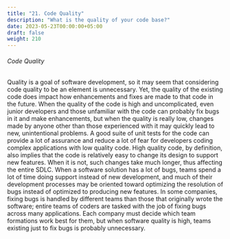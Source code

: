 ```yaml
---
title: "21. Code Quality"
description: "What is the quality of your code base?"
date: 2023-05-23T00:00:00+05:00
draft: false
weight: 210
---
```


###### Code Quality
Quality is a goal of software development, so it may seem that considering code quality to be an element is unnecessary.  Yet, the quality of the existing code does impact how enhancements and fixes are made to that code in the future.  When the quality of the code is high and uncomplicated, even junior developers and those unfamiliar with the code can probably fix bugs in it and make enhancements, but when the quality is really low, changes made by anyone other than those experienced with it may quickly lead to new, unintentional problems.  A good suite of unit tests for the code can provide a lot of assurance and reduce a lot of fear for developers coding complex applications with low quality code.  High quality code, by definition, also implies that the code is relatively easy to change its design to support new features.  When it is not, such changes take much longer, thus affecting the entire SDLC.  When a software solution has a lot of bugs, teams spend a lot of time doing support instead of new development, and much of their development processes may be oriented toward optimizing the resolution of bugs instead of optimized to producing new features.  In some companies, fixing bugs is handled by different teams than those that originally wrote the software; entire teams of coders are tasked with the job of fixing bugs across many applications.  Each company must decide which team formations work best for them, but when software quality is high, teams existing just to fix bugs is probably unnecessary.


